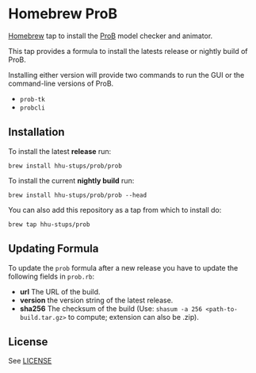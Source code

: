 # Homebrew ProB

[Homebrew](http://brew.sh) tap to install the [ProB](https://www3.hhu.de/stups/prob/index.php/Main_Page) model checker and animator.

This tap provides a formula to install the latests release or nightly build of ProB. 

Installing either version will provide two commands to run the GUI or the command-line versions of ProB.

* `prob-tk`
* `probcli`

## Installation


To install the latest **release** run:

```
brew install hhu-stups/prob/prob
```

To install the current **nightly build** run:

```
brew install hhu-stups/prob/prob --head
```

You can also add this repository as a tap from which to install do:

```
brew tap hhu-stups/prob
```

## Updating Formula

To update the `prob` formula after a new release you have to update the following fields in `prob.rb`:

  * **url** The URL of the build.
  * **version** the version string of the latest release.
  * **sha256** The checksum of the build (Use: `shasum -a 256 <path-to-build.tar.gz>` to compute; extension can also be .zip).

## License

See [LICENSE](LICENSE.md)
